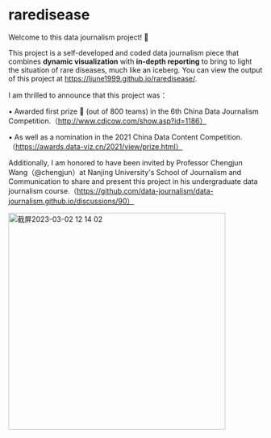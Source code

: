 # raredisease
Welcome to this data journalism project! 🥳

This project is a self-developed and coded data journalism piece that combines **dynamic visualization** with **in-depth reporting** to bring to light the situation of rare diseases, much like an iceberg. You can view the output of this project at https://ljune1999.github.io/raredisease/.

I am thrilled to announce that this project was：

▪ Awarded first prize 🥇 (out of 800 teams) in the 6th China Data Journalism Competition.（http://www.cdjcow.com/show.asp?id=1186）

▪ As well as a nomination in the 2021 China Data Content Competition. （https://awards.data-viz.cn/2021/view/prize.html）

Additionally, I am honored to have been invited by Professor Chengjun Wang（@chengjun）at Nanjing University's School of Journalism and Communication to share and present this project in his undergraduate data journalism course.（https://github.com/data-journalism/data-journalism.github.io/discussions/90）

<img width="430" alt="截屏2023-03-02 12 14 02" src="https://user-images.githubusercontent.com/40060258/222329499-70d83b8a-8e57-4ebc-93fd-d7af653d62f8.png">




